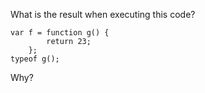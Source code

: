 What is the result when executing this code?

    var f = function g() {
            return 23;
        };
    typeof g();

Why?